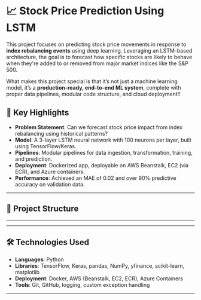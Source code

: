 # 📈 Stock Price Prediction Using LSTM

This project focuses on predicting stock price movements in response to **index rebalancing events** using deep learning. Leveraging an LSTM-based architecture, the goal is to forecast how specific stocks are likely to behave when they're added to or removed from major market indices like the S&P 500.

What makes this project special is that it’s not just a machine learning model, it’s a **production-ready, end-to-end ML system**, complete with proper data pipelines, modular code structure, and cloud deployment!!


## 🚀 Key Highlights

- **Problem Statement**: Can we forecast stock price impact from index rebalancing using historical patterns?
- **Model**: A 3-layer LSTM neural network with 100 neurons per layer, built using TensorFlow/Keras.
- **Pipelines**: Modular pipelines for data ingestion, transformation, training, and prediction.
- **Deployment**: Dockerized app, deployable on AWS Beanstalk, EC2 (via ECR), and Azure containers.
- **Performance**: Achieved an MAE of 0.02 and over 90% predictive accuracy on validation data.

---

## 🧱 Project Structure

---


---

## 🛠️ Technologies Used

- **Languages**: Python
- **Libraries**: TensorFlow, Keras, pandas, NumPy, yfinance, scikit-learn, matplotlib
- **Deployment**: Docker, AWS (Beanstalk, EC2, ECR), Azure Containers
- **Tools**: Git, GitHub, logging, custom exception handling

---

